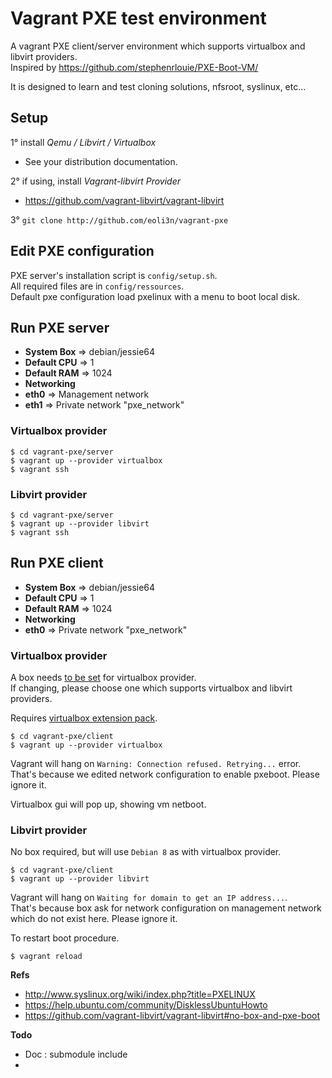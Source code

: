 # Vagrant PXE test environment

A vagrant PXE client/server environment which supports virtualbox and libvirt providers.  
Inspired by https://github.com/stephenrlouie/PXE-Boot-VM/  

It is designed to learn and test cloning solutions, nfsroot, syslinux, etc...

## Setup

1° install _Qemu / Libvirt / Virtualbox_  
 * See your distribution documentation.

2° if using, install _Vagrant-libvirt Provider_
 * https://github.com/vagrant-libvirt/vagrant-libvirt

3° ``git clone http://github.com/eoli3n/vagrant-pxe``

## Edit PXE configuration

PXE server's installation script is ``config/setup.sh``.  
All required files are in ``config/ressources``.  
Default pxe configuration load pxelinux with a menu to boot local disk.

## Run PXE server

* **System Box** => debian/jessie64
* **Default CPU** => 1
* **Default RAM** => 1024
* **Networking**
 * **eth0** => Management network
 * **eth1** => Private network "pxe_network"

### Virtualbox provider

```
$ cd vagrant-pxe/server
$ vagrant up --provider virtualbox
$ vagrant ssh
```

### Libvirt provider

```
$ cd vagrant-pxe/server
$ vagrant up --provider libvirt
$ vagrant ssh
```

## Run PXE client

* **System Box** => debian/jessie64
* **Default CPU** => 1
* **Default RAM** => 1024
* **Networking**
 * **eth0** => Private network "pxe_network"

### Virtualbox provider

A box needs [to be set](https://github.com/mitchellh/vagrant/issues/4487) for virtualbox provider.  
If changing, please choose one which supports virtualbox and libvirt providers.  

Requires [virtualbox extension pack](https://www.virtualbox.org/wiki/Downloads).

```
$ cd vagrant-pxe/client
$ vagrant up --provider virtualbox
```
Vagrant will hang on ``Warning: Connection refused. Retrying...`` error.
That's because we edited network configuration to enable pxeboot. Please ignore it.

Virtualbox gui will pop up, showing vm netboot.

### Libvirt provider

No box required, but will use ``Debian 8`` as with virtualbox provider.

```
$ cd vagrant-pxe/client
$ vagrant up --provider libvirt
```
Vagrant will hang on ``Waiting for domain to get an IP address...``.  
That's because box ask for network configuration on management network which do not exist here. Please ignore it.  

To restart boot procedure.
```
$ vagrant reload
```


**Refs**

* http://www.syslinux.org/wiki/index.php?title=PXELINUX
* https://help.ubuntu.com/community/DisklessUbuntuHowto
* https://github.com/vagrant-libvirt/vagrant-libvirt#no-box-and-pxe-boot

**Todo**

* Doc : submodule include
* 
